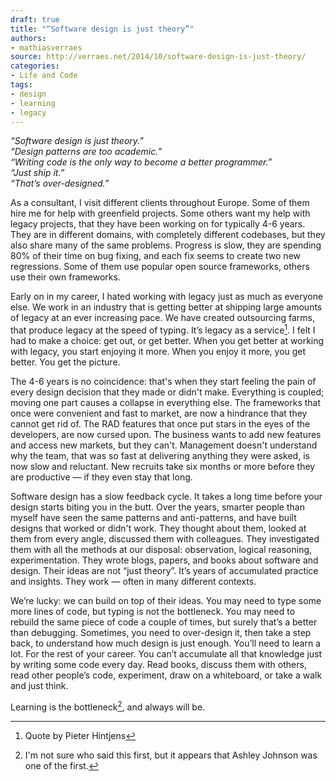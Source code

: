 ```yaml
---
draft: true
title: "“Software design is just theory”"
authors:
- mathiasverraes
source: http://verraes.net/2014/10/software-design-is-just-theory/
categories:
- Life and Code
tags:
- design
- learning
- legacy
---
```


*“Software design is just theory.”*<br>
*“Design patterns are too academic.”*<br>
*“Writing code is the only way to become a better programmer.”*<br>
*“Just ship it.”*<br>
*“That’s over-designed.”*


As a consultant, I visit different clients throughout Europe. Some of them hire me for help with greenfield projects. Some others want my help with legacy projects, that they have been working on for typically 4-6 years. They are in different domains, with completely different codebases, but they also share many of the same problems. Progress is slow, they are spending 80% of their time on bug fixing, and each fix seems to create two new regressions. Some of them use popular open source frameworks, others use their own frameworks.

Early on in my career, I hated working with legacy just as much as everyone else. We work in an industry that is getting better at shipping large amounts of legacy at an ever increasing pace. We have created outsourcing farms, that produce legacy at the speed of typing. It’s legacy as a service[^1]. I felt I had to make a choice: get out, or get better. When you get better at working with legacy, you start enjoying it more. When you enjoy it more, you get better. You get the picture.

The 4-6 years is no coincidence: that's when they start feeling the pain of every design decision that they made or didn't make. Everything is coupled; moving one part causes a collapse in everything else. The frameworks that once were convenient and fast to market, are now a hindrance that they cannot get rid of. The RAD features that once put stars in the eyes of the developers, are now cursed upon. The business wants to add new features and access new markets, but they can't. Management doesn't understand why the team, that was so fast at delivering anything they were asked, is now slow and reluctant. New recruits take six months or more before they are productive — if they even stay that long.

Software design has a slow feedback cycle. It takes a long time before your design starts biting you in the butt. Over the years, smarter people than myself have seen the same patterns and anti-patterns, and have built designs that worked or didn't work. They thought about them, looked at them from every angle, discussed them with colleagues. They investigated them with all the methods at our disposal: observation, logical reasoning, experimentation. They wrote blogs, papers, and books about software and design. Their ideas are not “just theory”. It’s years of accumulated practice and insights. They work — often in many different contexts.

We’re lucky: we can build on top of their ideas. You may need to type some more lines of code, but typing is not the bottleneck. You may need to rebuild the same piece of code a couple of times, but surely that’s a better than debugging. Sometimes, you need to over-design it, then take a step back, to understand how much design is just enough. You’ll need to learn a lot. For the rest of your career. You can’t accumulate all that knowledge just by writing some code every day. Read books, discuss them with others, read other people’s code, experiment, draw on  a whiteboard, or take a walk and just think.

Learning is the bottleneck[^2], and always will be.



[^1]: Quote by Pieter Hintjens
[^2]: I'm not sure who said this first, but it appears that Ashley Johnson was one of the first.
